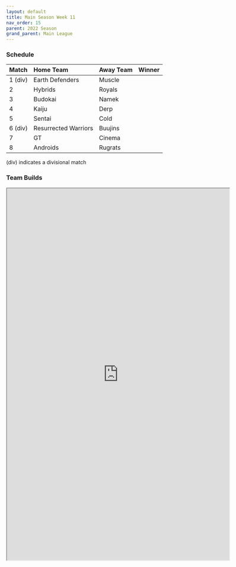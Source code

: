 ```yaml
---
layout: default
title: Main Season Week 11
nav_order: 15
parent: 2022 Season
grand_parent: Main League
---
```

### Schedule

| Match   | Home Team            | Away Team | Winner |
|:--------|:---------------------|:----------|:-------|
| 1 (div) | Earth Defenders      | Muscle    |        |
| 2       | Hybrids              | Royals    |        |
| 3       | Budokai              | Namek     |        |
| 4       | Kaiju                | Derp      |        |
| 5       | Sentai               | Cold      |        |
| 6 (div) | Resurrected Warriors | Buujins   |        |
| 7       | GT                   | Cinema    |        |
| 8       | Androids             | Rugrats   |        |

(div) indicates a divisional match

### Team Builds 

<iframe width=600 height=1000 scrolling="yes" src="https://docs.google.com/document/d/e/2PACX-1vTjGR1dI3oIAKICrNSY1yKw-6GZw2TeNv4kO5X7n8yiwfTOIQs6e73UXhOwNjDhhyzP3U4Cw8A_CpOm/pub?embedded=true"></iframe>
